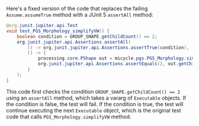 Here's a fixed version of the code that replaces the failing `Assume.assumeTrue` method with a JUnit 5 `assertAll` method:

```java
@org.junit.jupiter.api.Test
void test_PGS_Morphology_simplifyVW() {
    boolean condition = GROUP_SHAPE.getChildCount() == 2;
    org.junit.jupiter.api.Assertions.assertAll(
        () -> org.junit.jupiter.api.Assertions.assertTrue(condition),
        () -> {
            processing.core.PShape out = micycle.pgs.PGS_Morphology.simplifyVW(GROUP_SHAPE, 1);
            org.junit.jupiter.api.Assertions.assertEquals(2, out.getChildCount());
        }
    );
}
```

This code first checks the condition `GROUP_SHAPE.getChildCount() == 2` using an `assertAll` method, which takes a vararg of `Executable` objects. If the condition is false, the test will fail. If the condition is true, the test will continue executing the next `Executable` object, which is the original test code that calls `PGS_Morphology.simplifyVW` method.
